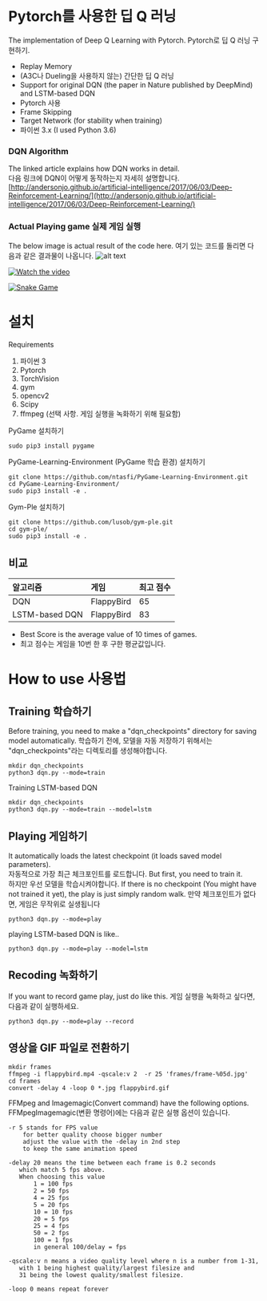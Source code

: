 # Pytorch를 사용한 딥 Q 러닝

The implementation of Deep Q Learning with Pytorch. 
Pytorch로 딥 Q 러닝 구현하기. 

* Replay Memory 
* (A3C나 Dueling을 사용하지 않는) 간단한 딥 Q 러닝 
* Support for original DQN (the paper in Nature published by DeepMind) and LSTM-based DQN
* Pytorch 사용
* Frame Skipping 
* Target Network (for stability when training)
* 파이썬 3.x (I used Python 3.6)

### DQN Algorithm
The linked article explains how DQN works in detail.<br>
다음 링크에 DQN이 어떻게 동작하는지 자세히 설명합니다. 
[http://andersonjo.github.io/artificial-intelligence/2017/06/03/Deep-Reinforcement-Learning/](http://andersonjo.github.io/artificial-intelligence/2017/06/03/Deep-Reinforcement-Learning/)

### Actual Playing game 실제 게임 실행
The below image is actual result of the code here. 
여기 있는 코드를 돌리면 다음과 같은 결과물이 나옵니다. 
![alt text](./images/flappybird.gif?raw=true)

[![Watch the video](http://img.youtube.com/vi/MkE6bnK7_DE/0.jpg)](https://youtu.be/MkE6bnK7_DE)

[![Snake Game](https://img.youtube.com/vi/cBxXIII4qRM/0.jpg)](https://www.youtube.com/watch?v=cBxXIII4qRM)


# 설치

Requirements 

1. 파이썬 3
2. Pytorch 
3. TorchVision
4. gym
5. opencv2 
6. Scipy 
7. ffmpeg (선택 사항. 게임 실행을 녹화하기 위해 필요함)


PyGame 설치하기

```
sudo pip3 install pygame
```

PyGame-Learning-Environment (PyGame 학습 환경) 설치하기

```
git clone https://github.com/ntasfi/PyGame-Learning-Environment.git
cd PyGame-Learning-Environment/
sudo pip3 install -e .
```

Gym-Ple 설치하기

```
git clone https://github.com/lusob/gym-ple.git
cd gym-ple/
sudo pip3 install -e .
```
## 비교 

| 알고리즘 | 게임 | 최고 점수 | 
|:----------|:-----|:-----------|
| DQN       | FlappyBird | 65   |
| LSTM-based DQN | FlappyBird | 83 |

* Best Score is the average value of 10 times of games. 
* 최고 점수는 게임을 10번 한 후 구한 평균값입니다. 

# How to use 사용법

## Training 학습하기

Before training, you need to make a "dqn_checkpoints" directory for saving model automatically. 
학습하기 전에, 모델을 자동 저장하기 위해서는 "dqn_checkpoints"라는 디렉토리를 생성해야합니다. 

```
mkdir dqn_checkpoints
python3 dqn.py --mode=train
```

Training LSTM-based DQN

```
mkdir dqn_checkpoints
python3 dqn.py --mode=train --model=lstm
```

## Playing 게임하기

It automatically loads the latest checkpoint (it loads saved model parameters). <br>
자동적으로 가장 최근 체크포인트를 로드합니다. 
But first, you need to train it.<br>
하지만 우선 모델을 학습시켜야합니다. 
If there is no checkpoint (You might have not trained it yet), the play is just simply random walk. 
만약 체크포인트가 없다면, 게임은 무작위로 실생됩니다

```
python3 dqn.py --mode=play
```

playing LSTM-based DQN is like.. 

```
python3 dqn.py --mode=play --model=lstm
```

## Recoding 녹화하기

If you want to record game play, just do like this. 
게임 실행을 녹화하고 싶다면, 다음과 같이 실행하세요.

```
python3 dqn.py --mode=play --record 
```

## 영상을 GIF 파일로 전환하기

```
mkdir frames
ffmpeg -i flappybird.mp4 -qscale:v 2  -r 25 'frames/frame-%05d.jpg'
cd frames
convert -delay 4 -loop 0 *.jpg flappybird.gif
```

FFMpeg and Imagemagic(Convert command) have the following options.
FFMpegImagemagic(변환 명령어)에는 다음과 같은 실행 옵션이 있습니다.

```
-r 5 stands for FPS value
    for better quality choose bigger number
    adjust the value with the -delay in 2nd step
    to keep the same animation speed

-delay 20 means the time between each frame is 0.2 seconds
   which match 5 fps above.
   When choosing this value
       1 = 100 fps
       2 = 50 fps
       4 = 25 fps
       5 = 20 fps
       10 = 10 fps
       20 = 5 fps
       25 = 4 fps
       50 = 2 fps
       100 = 1 fps
       in general 100/delay = fps

-qscale:v n means a video quality level where n is a number from 1-31, 
   with 1 being highest quality/largest filesize and 
   31 being the lowest quality/smallest filesize.

-loop 0 means repeat forever
```
